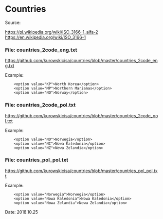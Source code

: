 # Countries
Source:

https://pl.wikipedia.org/wiki/ISO_3166-1_alfa-2<br>
https://en.wikipedia.org/wiki/ISO_3166-1


### File: countries_2code_eng.txt<br>
https://github.com/kurowskicisa/countries/blob/master/countries_2code_eng.txt

Example:
```
    <option value="KP">North Korea</option>
    <option value="MP">Northern Marianas</option>
    <option value="NO">Norway</option>
```


### File: countries_2code_pol.txt<br>
https://github.com/kurowskicisa/countries/blob/master/countries_2code_pol.txt

Example:
```
    <option value="NO">Norwegia</option>
    <option value="NC">Nowa Kaledonia</option>
    <option value="NZ">Nowa Zelandia</option>
```


### File: countries_pol_pol.txt<br>
https://github.com/kurowskicisa/countries/blob/master/countries_pol_pol.txt

Example:
```
    <option value="Norwegia">Norwegia</option>
    <option value="Nowa Kaledonia">Nowa Kaledonia</option>
    <option value="Nowa Zelandia">Nowa Zelandia</option>
```


Date: 2018.10.25
